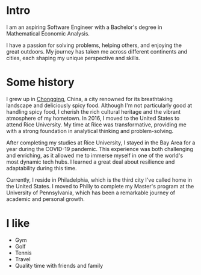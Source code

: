 # Intro
I am an aspiring Software Engineer with a Bachelor's degree in Mathematical Economic Analysis.


I have a passion for solving problems, helping others, and enjoying the great outdoors. My journey has taken me across different continents and cities, each shaping my unique perspective and skills.

# Some history

I grew up in [Chongqing](https://en.wikipedia.org/wiki/Chongqing), China, a city renowned for its breathtaking landscape and deliciously spicy food. Although 
I'm not particularly good at handling spicy food, I cherish the rich cultural heritage and the vibrant atmosphere of my 
hometown. In 2016, I moved to the United States to attend Rice University. My time at Rice was transformative, providing 
me with a strong foundation in analytical thinking and problem-solving.


After completing my studies at Rice University, I stayed in the Bay Area for a year during the COVID-19 pandemic. 
This experience was both challenging and enriching, as it allowed me to immerse myself in one of the world's most dynamic 
tech hubs. I learned a great deal about resilience and adaptability during this time.


Currently, I reside in Philadelphia, which is the third city I've called home in the United States. I moved to Philly to 
complete my Master's program at the University of Pennsylvania, which has been a remarkable journey of academic and personal 
growth.


# I like

- Gym
- Golf
- Tennis
- Travel
- Quality time with friends and family
